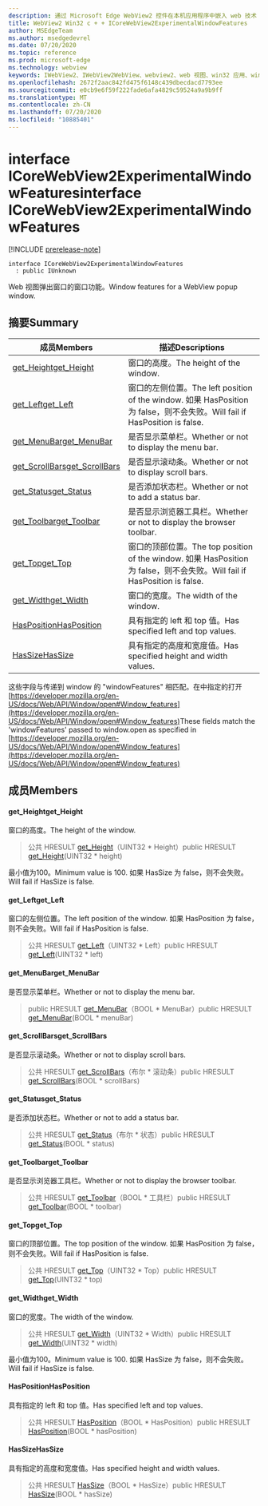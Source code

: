 ```yaml
---
description: 通过 Microsoft Edge WebView2 控件在本机应用程序中嵌入 web 技术（HTML、CSS 和 JavaScript）
title: WebView2 Win32 c + + ICoreWebView2ExperimentalWindowFeatures
author: MSEdgeTeam
ms.author: msedgedevrel
ms.date: 07/20/2020
ms.topic: reference
ms.prod: microsoft-edge
ms.technology: webview
keywords: IWebView2、IWebView2WebView、webview2、web 视图、win32 应用、win32、edge、ICoreWebView2、ICoreWebView2Controller、浏览器控件、边缘 html、ICoreWebView2ExperimentalWindowFeatures
ms.openlocfilehash: 2672f2aac842fd475f6148c439dbecdacd7793ee
ms.sourcegitcommit: e0cb9e6f59f222fade6afa4829c59524a9a9b9ff
ms.translationtype: MT
ms.contentlocale: zh-CN
ms.lasthandoff: 07/20/2020
ms.locfileid: "10885401"
---
```

# <span data-ttu-id="c2e08-104">interface ICoreWebView2ExperimentalWindowFeatures</span><span class="sxs-lookup"><span data-stu-id="c2e08-104">interface ICoreWebView2ExperimentalWindowFeatures</span></span> 

[!INCLUDE [prerelease-note](../../includes/prerelease-note.md)]

```
interface ICoreWebView2ExperimentalWindowFeatures
  : public IUnknown
```

<span data-ttu-id="c2e08-105">Web 视图弹出窗口的窗口功能。</span><span class="sxs-lookup"><span data-stu-id="c2e08-105">Window features for a WebView popup window.</span></span>

## <span data-ttu-id="c2e08-106">摘要</span><span class="sxs-lookup"><span data-stu-id="c2e08-106">Summary</span></span>

 <span data-ttu-id="c2e08-107">成员</span><span class="sxs-lookup"><span data-stu-id="c2e08-107">Members</span></span>                        | <span data-ttu-id="c2e08-108">描述</span><span class="sxs-lookup"><span data-stu-id="c2e08-108">Descriptions</span></span>
--------------------------------|---------------------------------------------
[<span data-ttu-id="c2e08-109">get_Height</span><span class="sxs-lookup"><span data-stu-id="c2e08-109">get_Height</span></span>](#get_height) | <span data-ttu-id="c2e08-110">窗口的高度。</span><span class="sxs-lookup"><span data-stu-id="c2e08-110">The height of the window.</span></span>
[<span data-ttu-id="c2e08-111">get_Left</span><span class="sxs-lookup"><span data-stu-id="c2e08-111">get_Left</span></span>](#get_left) | <span data-ttu-id="c2e08-112">窗口的左侧位置。</span><span class="sxs-lookup"><span data-stu-id="c2e08-112">The left position of the window.</span></span> <span data-ttu-id="c2e08-113">如果 HasPosition 为 false，则不会失败。</span><span class="sxs-lookup"><span data-stu-id="c2e08-113">Will fail if HasPosition is false.</span></span>
[<span data-ttu-id="c2e08-114">get_MenuBar</span><span class="sxs-lookup"><span data-stu-id="c2e08-114">get_MenuBar</span></span>](#get_menubar) | <span data-ttu-id="c2e08-115">是否显示菜单栏。</span><span class="sxs-lookup"><span data-stu-id="c2e08-115">Whether or not to display the menu bar.</span></span>
[<span data-ttu-id="c2e08-116">get_ScrollBars</span><span class="sxs-lookup"><span data-stu-id="c2e08-116">get_ScrollBars</span></span>](#get_scrollbars) | <span data-ttu-id="c2e08-117">是否显示滚动条。</span><span class="sxs-lookup"><span data-stu-id="c2e08-117">Whether or not to display scroll bars.</span></span>
[<span data-ttu-id="c2e08-118">get_Status</span><span class="sxs-lookup"><span data-stu-id="c2e08-118">get_Status</span></span>](#get_status) | <span data-ttu-id="c2e08-119">是否添加状态栏。</span><span class="sxs-lookup"><span data-stu-id="c2e08-119">Whether or not to add a status bar.</span></span>
[<span data-ttu-id="c2e08-120">get_Toolbar</span><span class="sxs-lookup"><span data-stu-id="c2e08-120">get_Toolbar</span></span>](#get_toolbar) | <span data-ttu-id="c2e08-121">是否显示浏览器工具栏。</span><span class="sxs-lookup"><span data-stu-id="c2e08-121">Whether or not to display the browser toolbar.</span></span>
[<span data-ttu-id="c2e08-122">get_Top</span><span class="sxs-lookup"><span data-stu-id="c2e08-122">get_Top</span></span>](#get_top) | <span data-ttu-id="c2e08-123">窗口的顶部位置。</span><span class="sxs-lookup"><span data-stu-id="c2e08-123">The top position of the window.</span></span> <span data-ttu-id="c2e08-124">如果 HasPosition 为 false，则不会失败。</span><span class="sxs-lookup"><span data-stu-id="c2e08-124">Will fail if HasPosition is false.</span></span>
[<span data-ttu-id="c2e08-125">get_Width</span><span class="sxs-lookup"><span data-stu-id="c2e08-125">get_Width</span></span>](#get_width) | <span data-ttu-id="c2e08-126">窗口的宽度。</span><span class="sxs-lookup"><span data-stu-id="c2e08-126">The width of the window.</span></span>
[<span data-ttu-id="c2e08-127">HasPosition</span><span class="sxs-lookup"><span data-stu-id="c2e08-127">HasPosition</span></span>](#hasposition) | <span data-ttu-id="c2e08-128">具有指定的 left 和 top 值。</span><span class="sxs-lookup"><span data-stu-id="c2e08-128">Has specified left and top values.</span></span>
[<span data-ttu-id="c2e08-129">HasSize</span><span class="sxs-lookup"><span data-stu-id="c2e08-129">HasSize</span></span>](#hassize) | <span data-ttu-id="c2e08-130">具有指定的高度和宽度值。</span><span class="sxs-lookup"><span data-stu-id="c2e08-130">Has specified height and width values.</span></span>

<span data-ttu-id="c2e08-131">这些字段与传递到 window 的 "windowFeatures" 相匹配。在中指定的打开[https://developer.mozilla.org/en-US/docs/Web/API/Window/open#Window_features](https://developer.mozilla.org/en-US/docs/Web/API/Window/open#Window_features)</span><span class="sxs-lookup"><span data-stu-id="c2e08-131">These fields match the 'windowFeatures' passed to window.open as specified in [https://developer.mozilla.org/en-US/docs/Web/API/Window/open#Window_features](https://developer.mozilla.org/en-US/docs/Web/API/Window/open#Window_features)</span></span>

## <span data-ttu-id="c2e08-132">成员</span><span class="sxs-lookup"><span data-stu-id="c2e08-132">Members</span></span>

#### <span data-ttu-id="c2e08-133">get_Height</span><span class="sxs-lookup"><span data-stu-id="c2e08-133">get_Height</span></span> 

<span data-ttu-id="c2e08-134">窗口的高度。</span><span class="sxs-lookup"><span data-stu-id="c2e08-134">The height of the window.</span></span>

> <span data-ttu-id="c2e08-135">公共 HRESULT [get_Height](#get_height)（UINT32 \* Height）</span><span class="sxs-lookup"><span data-stu-id="c2e08-135">public HRESULT [get_Height](#get_height)(UINT32 \* height)</span></span>

<span data-ttu-id="c2e08-136">最小值为100。</span><span class="sxs-lookup"><span data-stu-id="c2e08-136">Minimum value is 100.</span></span> <span data-ttu-id="c2e08-137">如果 HasSize 为 false，则不会失败。</span><span class="sxs-lookup"><span data-stu-id="c2e08-137">Will fail if HasSize is false.</span></span>

#### <span data-ttu-id="c2e08-138">get_Left</span><span class="sxs-lookup"><span data-stu-id="c2e08-138">get_Left</span></span> 

<span data-ttu-id="c2e08-139">窗口的左侧位置。</span><span class="sxs-lookup"><span data-stu-id="c2e08-139">The left position of the window.</span></span> <span data-ttu-id="c2e08-140">如果 HasPosition 为 false，则不会失败。</span><span class="sxs-lookup"><span data-stu-id="c2e08-140">Will fail if HasPosition is false.</span></span>

> <span data-ttu-id="c2e08-141">公共 HRESULT [get_Left](#get_left)（UINT32 \* Left）</span><span class="sxs-lookup"><span data-stu-id="c2e08-141">public HRESULT [get_Left](#get_left)(UINT32 \* left)</span></span>

#### <span data-ttu-id="c2e08-142">get_MenuBar</span><span class="sxs-lookup"><span data-stu-id="c2e08-142">get_MenuBar</span></span> 

<span data-ttu-id="c2e08-143">是否显示菜单栏。</span><span class="sxs-lookup"><span data-stu-id="c2e08-143">Whether or not to display the menu bar.</span></span>

> <span data-ttu-id="c2e08-144">public HRESULT [get_MenuBar](#get_menubar)（BOOL \* MenuBar）</span><span class="sxs-lookup"><span data-stu-id="c2e08-144">public HRESULT [get_MenuBar](#get_menubar)(BOOL \* menuBar)</span></span>

#### <span data-ttu-id="c2e08-145">get_ScrollBars</span><span class="sxs-lookup"><span data-stu-id="c2e08-145">get_ScrollBars</span></span> 

<span data-ttu-id="c2e08-146">是否显示滚动条。</span><span class="sxs-lookup"><span data-stu-id="c2e08-146">Whether or not to display scroll bars.</span></span>

> <span data-ttu-id="c2e08-147">公共 HRESULT [get_ScrollBars](#get_scrollbars)（布尔 \* 滚动条）</span><span class="sxs-lookup"><span data-stu-id="c2e08-147">public HRESULT [get_ScrollBars](#get_scrollbars)(BOOL \* scrollBars)</span></span>

#### <span data-ttu-id="c2e08-148">get_Status</span><span class="sxs-lookup"><span data-stu-id="c2e08-148">get_Status</span></span> 

<span data-ttu-id="c2e08-149">是否添加状态栏。</span><span class="sxs-lookup"><span data-stu-id="c2e08-149">Whether or not to add a status bar.</span></span>

> <span data-ttu-id="c2e08-150">公共 HRESULT [get_Status](#get_status)（布尔 \* 状态）</span><span class="sxs-lookup"><span data-stu-id="c2e08-150">public HRESULT [get_Status](#get_status)(BOOL \* status)</span></span>

#### <span data-ttu-id="c2e08-151">get_Toolbar</span><span class="sxs-lookup"><span data-stu-id="c2e08-151">get_Toolbar</span></span> 

<span data-ttu-id="c2e08-152">是否显示浏览器工具栏。</span><span class="sxs-lookup"><span data-stu-id="c2e08-152">Whether or not to display the browser toolbar.</span></span>

> <span data-ttu-id="c2e08-153">公共 HRESULT [get_Toolbar](#get_toolbar)（BOOL \* 工具栏）</span><span class="sxs-lookup"><span data-stu-id="c2e08-153">public HRESULT [get_Toolbar](#get_toolbar)(BOOL \* toolbar)</span></span>

#### <span data-ttu-id="c2e08-154">get_Top</span><span class="sxs-lookup"><span data-stu-id="c2e08-154">get_Top</span></span> 

<span data-ttu-id="c2e08-155">窗口的顶部位置。</span><span class="sxs-lookup"><span data-stu-id="c2e08-155">The top position of the window.</span></span> <span data-ttu-id="c2e08-156">如果 HasPosition 为 false，则不会失败。</span><span class="sxs-lookup"><span data-stu-id="c2e08-156">Will fail if HasPosition is false.</span></span>

> <span data-ttu-id="c2e08-157">公共 HRESULT [get_Top](#get_top)（UINT32 \* Top）</span><span class="sxs-lookup"><span data-stu-id="c2e08-157">public HRESULT [get_Top](#get_top)(UINT32 \* top)</span></span>

#### <span data-ttu-id="c2e08-158">get_Width</span><span class="sxs-lookup"><span data-stu-id="c2e08-158">get_Width</span></span> 

<span data-ttu-id="c2e08-159">窗口的宽度。</span><span class="sxs-lookup"><span data-stu-id="c2e08-159">The width of the window.</span></span>

> <span data-ttu-id="c2e08-160">公共 HRESULT [get_Width](#get_width)（UINT32 \* Width）</span><span class="sxs-lookup"><span data-stu-id="c2e08-160">public HRESULT [get_Width](#get_width)(UINT32 \* width)</span></span>

<span data-ttu-id="c2e08-161">最小值为100。</span><span class="sxs-lookup"><span data-stu-id="c2e08-161">Minimum value is 100.</span></span> <span data-ttu-id="c2e08-162">如果 HasSize 为 false，则不会失败。</span><span class="sxs-lookup"><span data-stu-id="c2e08-162">Will fail if HasSize is false.</span></span>

#### <span data-ttu-id="c2e08-163">HasPosition</span><span class="sxs-lookup"><span data-stu-id="c2e08-163">HasPosition</span></span> 

<span data-ttu-id="c2e08-164">具有指定的 left 和 top 值。</span><span class="sxs-lookup"><span data-stu-id="c2e08-164">Has specified left and top values.</span></span>

> <span data-ttu-id="c2e08-165">公共 HRESULT [HasPosition](#hasposition)（BOOL \* HasPosition）</span><span class="sxs-lookup"><span data-stu-id="c2e08-165">public HRESULT [HasPosition](#hasposition)(BOOL \* hasPosition)</span></span>

#### <span data-ttu-id="c2e08-166">HasSize</span><span class="sxs-lookup"><span data-stu-id="c2e08-166">HasSize</span></span> 

<span data-ttu-id="c2e08-167">具有指定的高度和宽度值。</span><span class="sxs-lookup"><span data-stu-id="c2e08-167">Has specified height and width values.</span></span>

> <span data-ttu-id="c2e08-168">公共 HRESULT [HasSize](#hassize)（BOOL \* HasSize）</span><span class="sxs-lookup"><span data-stu-id="c2e08-168">public HRESULT [HasSize](#hassize)(BOOL \* hasSize)</span></span>

